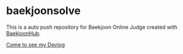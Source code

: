 # baekjoonsolve
This is a auto push repository for Baekjoon Online Judge created with [BaekjoonHub](https://github.com/BaekjoonHub/BaekjoonHub).

[Come to see my Devlog](https://lazypazy.tistory.com)
